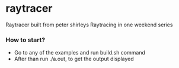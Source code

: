 # raytracer
Raytracer built from peter shirleys Raytracing in one weekend series

### How to start?
- Go to any of the examples and run build.sh command
- After than run ./a.out, to get the output displayed
